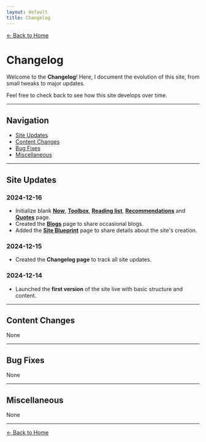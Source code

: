 ```yaml
---
layout: default
title: Changelog
---
```


[← Back to Home](/)

# Changelog

Welcome to the **Changelog**! Here, I document the evolution of this site, from small tweaks to major updates. 

Feel free to check back to see how this site develops over time.

---

## Navigation

- [Site Updates](#site-updates)
- [Content Changes](#content-changes)
- [Bug Fixes](#bug-fixes)
- [Miscellaneous](#miscellaneous)

---

## Site Updates

### 2024-12-16
- Initialize blank [**Now**](/now), [**Toolbox**](/toolbox), [**Reading list**](/reading-list), [**Recommendations**](/recommendations) and [**Quotes**](/quotes) page.
- Created the [**Blogs**](/blogs) page to share occasional blogs.
- Added the [**Site Blueprint**](/site-blueprint) page to share details about the site's creation.

### 2024-12-15
- Created the **Changelog page** to track all site updates.

### 2024-12-14
- Launched the **first version** of the site live with basic structure and content.

---

## Content Changes

None

---

## Bug Fixes

None

---

## Miscellaneous

None

---

[← Back to Home](/)
